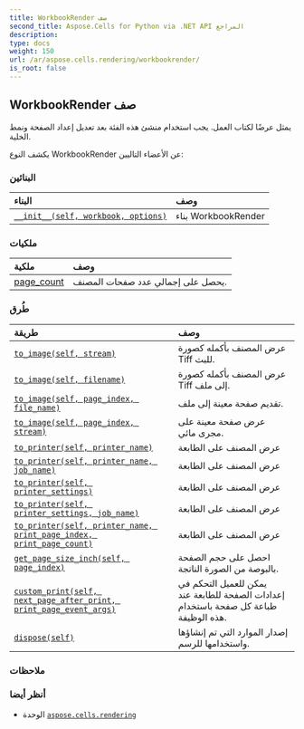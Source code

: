 ```yaml
---
title: WorkbookRender صف
second_title: Aspose.Cells for Python via .NET API المراجع
description:
type: docs
weight: 150
url: /ar/aspose.cells.rendering/workbookrender/
is_root: false
---
```

##  WorkbookRender صف
 يمثل عرضًا لكتاب العمل.
يجب استخدام منشئ هذه الفئة بعد تعديل إعداد الصفحة ونمط الخلية.



يكشف النوع WorkbookRender عن الأعضاء التاليين:

###  البنائين
| البناء| وصف|
| :- | :- |
| [`__init__(self, workbook, options)`](/cells/python-net/ar/aspose.cells.rendering/workbookrender/__init__/#aspose.cells.workbook-aspose.cells.rendering.imageorprintoptions) | بناء WorkbookRender|


###  ملكيات
| ملكية| وصف|
| :- | :- |
| [page_count](/cells/python-net/ar/aspose.cells.rendering/workbookrender/page_count) | يحصل على إجمالي عدد صفحات المصنف.|


###  طُرق
| طريقة| وصف|
| :- | :- |
| [`to_image(self, stream)`](/cells/python-net/ar/aspose.cells.rendering/workbookrender/to_image/#io.rawiobase) | عرض المصنف بأكمله كصورة Tiff للبث.|
| [`to_image(self, filename)`](/cells/python-net/ar/aspose.cells.rendering/workbookrender/to_image/#str) | عرض المصنف بأكمله كصورة Tiff إلى ملف.|
| [`to_image(self, page_index, file_name)`](/cells/python-net/ar/aspose.cells.rendering/workbookrender/to_image/#int-str) | تقديم صفحة معينة إلى ملف.|
| [`to_image(self, page_index, stream)`](/cells/python-net/ar/aspose.cells.rendering/workbookrender/to_image/#int-io.rawiobase) | عرض صفحة معينة على مجرى مائي.|
| [`to_printer(self, printer_name)`](/cells/python-net/ar/aspose.cells.rendering/workbookrender/to_printer/#str) | عرض المصنف على الطابعة|
| [`to_printer(self, printer_name, job_name)`](/cells/python-net/ar/aspose.cells.rendering/workbookrender/to_printer/#str-str) | عرض المصنف على الطابعة|
| [`to_printer(self, printer_settings)`](/cells/python-net/ar/aspose.cells.rendering/workbookrender/to_printer/#aspose.pydrawing.printing.printersettings) | عرض المصنف على الطابعة|
| [`to_printer(self, printer_settings, job_name)`](/cells/python-net/ar/aspose.cells.rendering/workbookrender/to_printer/#aspose.pydrawing.printing.printersettings-str) | عرض المصنف على الطابعة|
| [`to_printer(self, printer_name, print_page_index, print_page_count)`](/cells/python-net/ar/aspose.cells.rendering/workbookrender/to_printer/#str-int-int) | عرض المصنف على الطابعة|
| [`get_page_size_inch(self, page_index)`](/cells/python-net/ar/aspose.cells.rendering/workbookrender/get_page_size_inch/#int) | احصل على حجم الصفحة بالبوصة من الصورة الناتجة.|
| [`custom_print(self, next_page_after_print, print_page_event_args)`](/cells/python-net/ar/aspose.cells.rendering/workbookrender/custom_print/#bool-aspose.pydrawing.printing.printpageeventargs) | يمكن للعميل التحكم في إعدادات الصفحة للطابعة عند طباعة كل صفحة باستخدام هذه الوظيفة.|
| [`dispose(self)`](/cells/python-net/ar/aspose.cells.rendering/workbookrender/dispose/#) | إصدار الموارد التي تم إنشاؤها واستخدامها للرسم.|



###  ملاحظات



###  أنظر أيضا
* الوحدة [`aspose.cells.rendering`](..)
